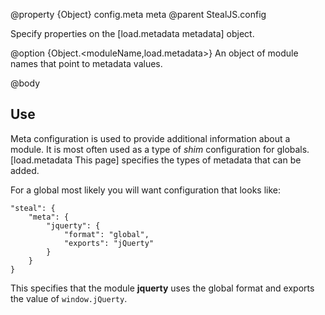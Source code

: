 @property {Object} config.meta meta
@parent StealJS.config

Specify properties on the [load.metadata metadata] object.  

@option {Object.<moduleName,load.metadata>} An object of module names that
point to metadata values.

@body

## Use

Meta configuration is used to provide additional information about a module. It is most often used as a type of *shim* configuration for globals. [load.metadata This page] specifies the types of metadata that can be added.

For a global most likely you will want configuration that looks like:

```
"steal": {
	"meta": {
		"jquerty": {
			"format": "global",
			"exports": "jQuerty"
		}
	}
}
```

This specifies that the module **jquerty** uses the global format and exports the value of `window.jQuerty`.
